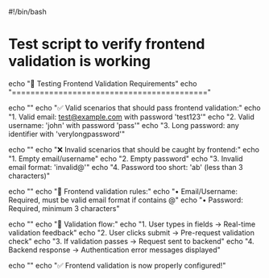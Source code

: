 #!/bin/bash
# Test script to verify frontend validation is working

echo "🧪 Testing Frontend Validation Requirements"
echo "=========================================="

echo ""
echo "✅ Valid scenarios that should pass frontend validation:"
echo "1. Valid email: test@example.com with password 'test123'"
echo "2. Valid username: 'john' with password 'pass'"
echo "3. Long password: any identifier with 'verylongpassword'"

echo ""
echo "❌ Invalid scenarios that should be caught by frontend:"
echo "1. Empty email/username"
echo "2. Empty password"
echo "3. Invalid email format: 'invalid@'"
echo "4. Password too short: 'ab' (less than 3 characters)"

echo ""
echo "📝 Frontend validation rules:"
echo "• Email/Username: Required, must be valid email format if contains @"
echo "• Password: Required, minimum 3 characters"

echo ""
echo "🔄 Validation flow:"
echo "1. User types in fields → Real-time validation feedback"
echo "2. User clicks submit → Pre-request validation check"
echo "3. If validation passes → Request sent to backend"
echo "4. Backend response → Authentication error messages displayed"

echo ""
echo "✅ Frontend validation is now properly configured!"